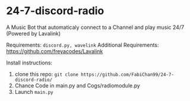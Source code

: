 # 24-7-discord-radio
A Music Bot that automaticaly connect to a Channel and play music 24/7 (Powered by Lavalink)


Requirements: ```discord.py, wavelink```
Additional Requirements: https://github.com/freyacodes/Lavalink

Install instructions:

  1. clone this repo: ```git clone https://github.com/FabiChan99/24-7-discord-radio/ ```
  2. Chance Code in main.py and Cogs/radiomodule.py
  3. Launch ```main.py```

